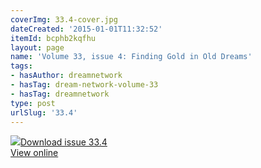 ```yaml
---
coverImg: 33.4-cover.jpg
dateCreated: '2015-01-01T11:32:52'
itemId: bcphb2kqfhu
layout: page
name: 'Volume 33, issue 4: Finding Gold in Old Dreams'
tags:
- hasAuthor: dreamnetwork
- hasTag: dream-network-volume-33
- hasTag: dreamnetwork
type: post
urlSlug: '33.4'
---
```

<img class="card-journal-img" src="../images/33.4-rect.jpg"/><a href="../files/pdfs/Volume_33/33.4_gold_in_old_dreams.pdf" download="">Download issue 33.4</a><br><a href="../files/pdfs/Volume_33/33.4_gold_in_old_dreams.pdf">View online</a>